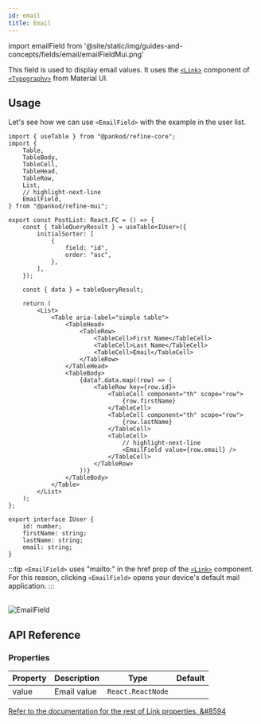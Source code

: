 ```yaml
---
id: email
title: Email
---
```


import emailField from '@site/static/img/guides-and-concepts/fields/email/emailFieldMui.png'

This field is used to display email values. It uses the [`<Link>`](https://mui.com/material-ui/react-link/#main-content) component of [`<Typography>`](https://mui.com/material-ui/react-typography/#main-content) from Material UI.

## Usage

Let's see how we can use `<EmailField>` with the example in the user list.

```tsx title="src/pages/posts/list.tsx"
import { useTable } from "@pankod/refine-core";
import {
    Table,
    TableBody,
    TableCell,
    TableHead,
    TableRow,
    List,
    // highlight-next-line
    EmailField,
} from "@pankod/refine-mui";

export const PostList: React.FC = () => {
    const { tableQueryResult } = useTable<IUser>({
        initialSorter: [
            {
                field: "id",
                order: "asc",
            },
        ],
    });

    const { data } = tableQueryResult;

    return (
        <List>
            <Table aria-label="simple table">
                <TableHead>
                    <TableRow>
                        <TableCell>First Name</TableCell>
                        <TableCell>Last Name</TableCell>
                        <TableCell>Email</TableCell>
                    </TableRow>
                </TableHead>
                <TableBody>
                    {data?.data.map((row) => (
                        <TableRow key={row.id}>
                            <TableCell component="th" scope="row">
                                {row.firstName}
                            </TableCell>
                            <TableCell component="th" scope="row">
                                {row.lastName}
                            </TableCell>
                            <TableCell>
                                // highlight-next-line
                                <EmailField value={row.email} />
                            </TableCell>
                        </TableRow>
                    ))}
                </TableBody>
            </Table>
        </List>
    );
};

export interface IUser {
    id: number;
    firstName: string;
    lastName: string;
    email: string;
}
```

:::tip
`<EmailField>` uses "mailto:" in the href prop of the [`<Link>`](https://mui.com/material-ui/react-link/#main-content) component. For this reason, clicking `<EmailField>` opens your device's default mail application.
:::

<br/>
<div class="img-container">
    <div class="window">
        <div class="control red"></div>
        <div class="control orange"></div>
        <div class="control green"></div>
    </div>
    <img src={emailField} alt="EmailField" />
</div>

## API Reference

### Properties

| Property | Description | Type              | Default |
| -------- | ----------- | ----------------- | ------- |
| value    | Email value | `React.ReactNode` |         |

[Refer to the documentation for the rest of Link properties. &#8594](https://mui.com/material-ui/react-link/#main-content)
